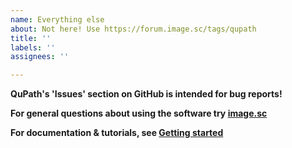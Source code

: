 ```yaml
---
name: Everything else
about: Not here! Use https://forum.image.sc/tags/qupath
title: ''
labels: ''
assignees: ''

---
```


**QuPath's 'Issues' section on GitHub is intended for bug reports!**

**For general questions about using the software try [image.sc](https://forum.image.sc/tags/qupath)**

**For documentation & tutorials, see [Getting started](https://github.com/qupath/qupath/wiki/Getting-started)**
